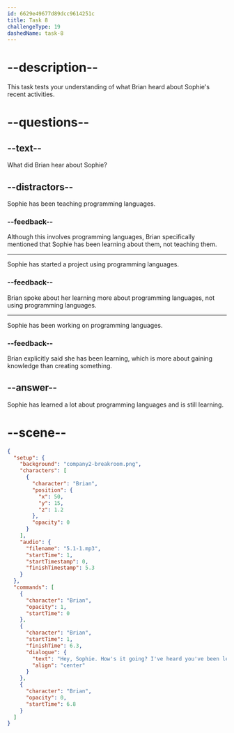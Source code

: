 ```yaml
---
id: 6629e49677d89dcc9614251c
title: Task 8
challengeType: 19
dashedName: task-8
---
```


<!-- (Audio) Brian: Hey, Sophie. How's it going? I've heard you've been learning a lot about programming languages. -->

# --description--

This task tests your understanding of what Brian heard about Sophie's recent activities.

# --questions--

## --text--

What did Brian hear about Sophie?

## --distractors--

Sophie has been teaching programming languages.

### --feedback--

Although this involves programming languages, Brian specifically mentioned that Sophie has been learning about them, not teaching them.

---

Sophie has started a project using programming languages.

### --feedback--

Brian spoke about her learning more about programming languages, not using programming languages.

---

Sophie has been working on programming languages.

### --feedback--

Brian explicitly said she has been learning, which is more about gaining knowledge than creating something.

## --answer--

Sophie has learned a lot about programming languages and is still learning.

# --scene--

```json
{
  "setup": {
    "background": "company2-breakroom.png",
    "characters": [
      {
        "character": "Brian",
        "position": {
          "x": 50,
          "y": 15,
          "z": 1.2
        },
        "opacity": 0
      }
    ],
    "audio": {
      "filename": "5.1-1.mp3",
      "startTime": 1,
      "startTimestamp": 0,
      "finishTimestamp": 5.3
    }
  },
  "commands": [
    {
      "character": "Brian",
      "opacity": 1,
      "startTime": 0
    },
    {
      "character": "Brian",
      "startTime": 1,
      "finishTime": 6.3,
      "dialogue": {
        "text": "Hey, Sophie. How's it going? I've heard you've been learning a lot about programming languages.",
        "align": "center"
      }
    },
    {
      "character": "Brian",
      "opacity": 0,
      "startTime": 6.8
    }
  ]
}
```

